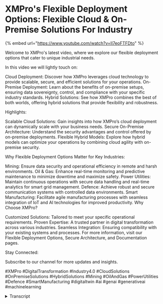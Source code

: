 # XMPro's Flexible Deployment Options: Flexible Cloud & On-Premise Solutions For Industry

{% embed url="https://www.youtube.com/watch?v=lI7eoFTFDto" %}

Welcome to XMPro's latest video, where we explore our flexible deployment options that cater to unique industrial needs.

In this video we will lightly touch on:

Cloud Deployment: Discover how XMPro leverages cloud technology to provide scalable, secure, and efficient solutions for your operations. On-Premise Deployment: Learn about the benefits of on-premise setups, ensuring data sovereignty, control, and compliance with your specific industry standards. Hybrid Solutions: See how XMPro combines the best of both worlds, offering hybrid solutions that provide flexibility and robustness.

Highlights:

Scalable Cloud Solutions: Gain insights into how XMPro’s cloud deployment can dynamically scale with your business needs. Secure On-Premise Architecture: Understand the security advantages and control offered by on-premise deployments. Flexible Hybrid Models: Explore how hybrid models can optimize your operations by combining cloud agility with on-premise security.

Why Flexible Deployment Options Matter for Key Industries:

Mining: Ensure data security and operational efficiency in remote and harsh environments. Oil & Gas: Enhance real-time monitoring and predictive maintenance to minimize downtime and maximize safety. Power Utilities: Maintain continuous operations with secure data handling and real-time analytics for smart grid management. Defence: Achieve robust and secure communication systems with controlled data environments. Smart Manufacturing: Facilitate agile manufacturing processes with seamless integration of IoT and AI technologies for improved productivity. Why Choose XMPro?

Customized Solutions: Tailored to meet your specific operational requirements. Proven Expertise: A trusted partner in digital transformation across various industries. Seamless Integration: Ensuring compatibility with your existing systems and processes. For more information, visit our Flexible Deployment Options, Secure Architecture, and Documentation pages.

Stay Connected:

Subscribe to our channel for more updates and insights.

\#XMPro #DigitalTransformation #Industry4.0 #CloudSolutions #OnPremiseSolutions #HybridSolutions #Mining #OilAndGas #PowerUtilities #Defence #SmartManufacturing #digitaltwin #ai #genai #generativeai #machinelearning

<details>

<summary>Transcript</summary>

hello and welcome today we explore how

XM Pro supports diverse industrial needs

with flexible deployment options whether

in the cloud or on premises XM Pro

tailor to your operational requirements

and strategic

goals XM Pro offers robust deployment

flexibility this enables installation on

cloud platforms like Azure and Amazon

web services or directly on

premises this adaptability is essential

for meeting various Aid strategies

compliance regulative and operational

criteria this is especially important in

Industries operating in remote and high

demand

environments if you would like to know

more about our flexible deployment

options check out these useful

resources XM Pro gives businesses the

tools and framework to rapidly build AI

powered business operations Solutions

and scale if you would like to know more

contact our team to get started on your

digital transformation Journey today

\[Music]

</details>

